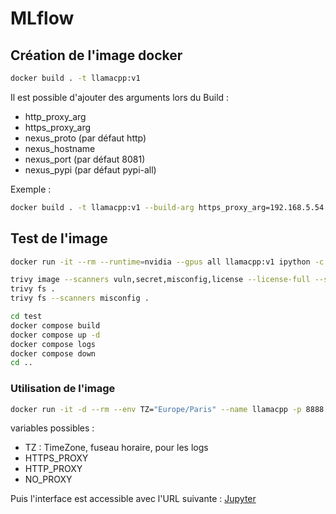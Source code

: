 # MLflow

## Création de l'image docker

```bash
docker build . -t llamacpp:v1
```

Il est possible d'ajouter des arguments lors du Build :

- http_proxy_arg
- https_proxy_arg
- nexus_proto (par défaut http)
- nexus_hostname
- nexus_port (par défaut 8081)
- nexus_pypi (par défaut pypi-all)

Exemple :

```bash
docker build . -t llamacpp:v1 --build-arg https_proxy_arg=192.168.5.54:8085 --build-arg nexus_hostname=192.168.5.6 --build-arg nexus_pypi=pypi
```

## Test de l'image

```bash
docker run -it --rm --runtime=nvidia --gpus all llamacpp:v1 ipython -c "%run llama_cpp.ipynb"

trivy image --scanners vuln,secret,misconfig,license --license-full --severity CRITICAL,HIGH llamacpp:v1
trivy fs .
trivy fs --scanners misconfig .

cd test
docker compose build
docker compose up -d
docker compose logs
docker compose down
cd ..
```

### Utilisation de l'image

```bash
docker run -it -d --rm --env TZ="Europe/Paris" --name llamacpp -p 8888:8888 --runtime=nvidia --gpus all llamacpp:v1
```

variables possibles :

- TZ : TimeZone, fuseau horaire, pour les logs
- HTTPS_PROXY
- HTTP_PROXY
- NO_PROXY

Puis l'interface est accessible avec l'URL suivante :
[Jupyter](http://127.0.0.1:8888/tree?token=2FROw06Ur6Hi3ozYEy6U)
